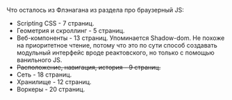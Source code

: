 Что осталось из Флэнагана из раздела про браузерный JS:

* Scripting CSS - 7 страниц.
* Геометрия и скроллинг - 5 страниц.
* Веб-компоненты - 13 страниц. Упоминается Shadow-dom. Не похоже на приоритетное чтение, потому что это по сути способ создавать модульный интерфейс вроде реактовского, но только с помощью ванильного JS.
* ~~Расположение, навигация, история - 9 страниц.~~
* Сеть - 18 страниц.
* Хранилище - 12 страниц.
* Воркеры - 20 страниц.